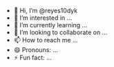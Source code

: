 - 👋 Hi, I’m @reyes10dyk
- 👀 I’m interested in ...
- 🌱 I’m currently learning ...
- 💞️ I’m looking to collaborate on ...
- 📫 How to reach me ...
- 😄 Pronouns: ...
- ⚡ Fun fact: ...

<!---
reyes10dyk/reyes10dyk is a ✨ special ✨ repository because its `README.md` (this file) appears on your GitHub profile.
You can click the Preview link to take a look at your changes.
--->
